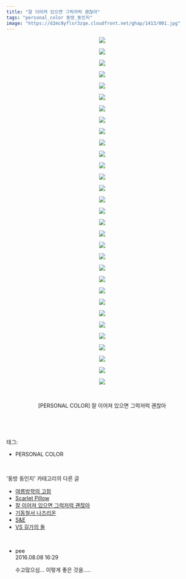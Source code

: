 ```yaml
---
title: "잘 이어져 있으면 그럭저럭 괜찮아"
tags: "personal_color 동방_동인지"
image: "https://d2mc8yflsr3zqe.cloudfront.net/ghap/1413/001.jpg"
---
```

<div class="article">
<p style="text-align: center; clear: none; float: none;"><img src="{{ site.imgserver2 }}/ghap/1413/001.jpg"/></p>
<p style="text-align: center; clear: none; float: none;"><img src="{{ site.imgserver2 }}/ghap/1413/002.jpg"/></p>
<p style="text-align: center; clear: none; float: none;"><img src="{{ site.imgserver2 }}/ghap/1413/003.jpg"/></p>
<p style="text-align: center; clear: none; float: none;"><img src="{{ site.imgserver2 }}/ghap/1413/004.jpg"/></p>
<p style="text-align: center; clear: none; float: none;"><img src="{{ site.imgserver2 }}/ghap/1413/005.jpg"/></p>
<p style="text-align: center; clear: none; float: none;"><img src="{{ site.imgserver2 }}/ghap/1413/006.jpg"/></p>
<p style="text-align: center; clear: none; float: none;"><img src="{{ site.imgserver2 }}/ghap/1413/007.jpg"/></p>
<p style="text-align: center; clear: none; float: none;"><img src="{{ site.imgserver2 }}/ghap/1413/008.jpg"/></p>
<p style="text-align: center; clear: none; float: none;"><img src="{{ site.imgserver2 }}/ghap/1413/009.jpg"/></p>
<p style="text-align: center; clear: none; float: none;"><img src="{{ site.imgserver2 }}/ghap/1413/010.jpg"/></p>
<p style="text-align: center; clear: none; float: none;"><img src="{{ site.imgserver2 }}/ghap/1413/011.jpg"/></p>
<p style="text-align: center; clear: none; float: none;"><img src="{{ site.imgserver2 }}/ghap/1413/012.jpg"/></p>
<p style="text-align: center; clear: none; float: none;"><img src="{{ site.imgserver2 }}/ghap/1413/013.jpg"/></p>
<p style="text-align: center; clear: none; float: none;"><img src="{{ site.imgserver2 }}/ghap/1413/014.jpg"/></p>
<p style="text-align: center; clear: none; float: none;"><img src="{{ site.imgserver2 }}/ghap/1413/015.jpg"/></p>
<p style="text-align: center; clear: none; float: none;"><img src="{{ site.imgserver2 }}/ghap/1413/016.jpg"/></p>
<p style="text-align: center; clear: none; float: none;"><img src="{{ site.imgserver2 }}/ghap/1413/017.jpg"/></p>
<p style="text-align: center; clear: none; float: none;"><img src="{{ site.imgserver2 }}/ghap/1413/018.jpg"/></p>
<p style="text-align: center; clear: none; float: none;"><img src="{{ site.imgserver2 }}/ghap/1413/019.jpg"/></p>
<p style="text-align: center; clear: none; float: none;"><img src="{{ site.imgserver2 }}/ghap/1413/020.jpg"/></p>
<p style="text-align: center; clear: none; float: none;"><img src="{{ site.imgserver2 }}/ghap/1413/021.jpg"/></p>
<p style="text-align: center; clear: none; float: none;"><img src="{{ site.imgserver2 }}/ghap/1413/022.jpg"/></p>
<p style="text-align: center; clear: none; float: none;"><img src="{{ site.imgserver2 }}/ghap/1413/023.jpg"/></p>
<p style="text-align: center; clear: none; float: none;"><img src="{{ site.imgserver2 }}/ghap/1413/024.jpg"/></p>
<p style="text-align: center; clear: none; float: none;"><img src="{{ site.imgserver2 }}/ghap/1413/025.jpg"/></p>
<p style="text-align: center; clear: none; float: none;"><img src="{{ site.imgserver2 }}/ghap/1413/026.jpg"/></p>
<p style="text-align: center; clear: none; float: none;"><img src="{{ site.imgserver2 }}/ghap/1413/027.jpg"/></p>
<p style="text-align: center; clear: none; float: none;"><img src="{{ site.imgserver2 }}/ghap/1413/028.jpg"/></p>
<p style="text-align: center; clear: none; float: none;"><img src="{{ site.imgserver2 }}/ghap/1413/029.jpg"/></p>
<p style="text-align: center; clear: none; float: none;"><img src="{{ site.imgserver2 }}/ghap/1413/030.jpg"/></p>
<p style="text-align: center; clear: none; float: none;"><img src="{{ site.imgserver2 }}/ghap/1413/031.jpg"/></p>
<p style="text-align: center; clear: none; float: none;"><br/></p>
<p style="text-align: center; clear: none; float: none;">[PERSONAL COLOR] 잘 이어져 있으면 그럭저럭 괜찮아</p>
<p><br/></p>
</div><br/>
<div class="tagTrail">
<p>태그: </p>
<ul>
<li>PERSONAL COLOR</li>
</ul>
</div><br/>
<div class="another">
<p>'동방 동인지' 카테고리의 다른 글</p>
<ul>
<li><a href="/ghap_1415">여름방학의 고참</a></li>
<li><a href="/ghap_1414">Scarlet Pillow</a></li>
<li><a href="/ghap_1413">잘 이어져 있으면 그럭저럭 괜찮아</a></li>
<li><a href="/ghap_1412">기동철서 나즈리온</a></li>
<li><a href="/ghap_1411">S&amp;E</a></li>
<li><a href="/ghap_1410">VS 길가의 돌</a></li>
</ul>
</div><br/>
<div class="cb_module cb_fluid">
<div class="cb_wrt cb_profile">
<div class="comment">
<ul>
<li class="cb_thumb_off" id="comment14776667">
<div class="cb_comment_area">
<div class="cb_info_area">
<div class="cb_section">
<span class="cb_nick_name">pee</span>
</div>
<div class="cb_section">
<span class="cb_date">2016.08.08 16:29 </span>
</div>
</div>
<div class="cb_dsc_comment">
<p class="cb_dsc">
											수고많으심... 이렇게  좋은 것을.....
										</p>
</div>
</div></li>
</ul>
</div>
</div><!-- commentList close -->
</div><br/>
